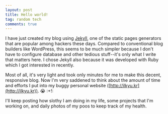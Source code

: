 ```yaml
---
layout: post
title: Hello world!
tag: random tech
comments: true
---
```


I have just created my blog using [Jekyll](http://jekyllrb.com/), one of the static pages generators that are popular among hackers these days. Compared to conventional blog builders like WordPress, this seems to be much simpler because I don't have to configure database and other tedious stuff--it's only what I write that matters here. I chose Jekyll also because it was developed with Ruby which I got interested in recently. 

Most of all, it's very light and took only minutes for me to make this decent, responsive blog. Now I'm very saddened to think about the amount of time and efforts I put into my buggy personal website ([http://ilkyu.kr](http://ilkyu.kr)). 😭 :+!:

I'll keep posting how slothy I am doing in my life, some projects that I'm working on, and daily photos of my poos to keep track of my health. 
